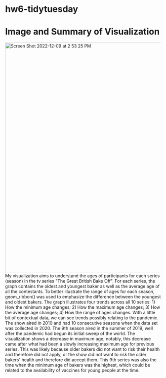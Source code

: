 # hw6-tidytuesday
# Image and Summary of Visualization
<img width="746" alt="Screen Shot 2022-12-09 at 2 53 25 PM" src="https://user-images.githubusercontent.com/112515525/206786972-05d7e720-19ba-4d16-b593-42e4a6f41107.png">
My visualization aims to understand the ages of participants for each series (season) in the tv series "The Great British Bake Off". For each series, the graph contains  the oldest and youngest baker as well as the average age of all the contestants. To better illustrate the range of ages for each season, geom_ribbon() was used to emphasize the difference between the youngest and oldest bakers. The graph illustrates four trends across all 10 series: 1) How the minimum age changes; 2) How the maximum age changes; 3) How the average age changes; 4) How the range of ages changes. With a little bit of contextual data, we can see trends possibly relating to the pandemic. The show aired in 2010 and had 10 consecutive seasons when the data set was collected in 2020. The 9th season aired in the summer of 2019, well after the pandemic had begun its initial sweep of the world. The visualization shows a decrease in maximum age; notably, this decrease came after what had been a slowly increasing maximum age for previous series. This was likely because older bakers did not want to risk their health and therefore did not apply, or the show did not want to risk the older bakers' health and therefore did accept them. This 9th series was also the time when the minimum age of bakers was the highest, which could be related to the availability of vaccines for young people at the time. 
